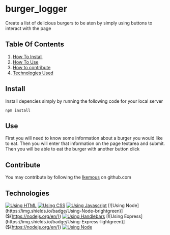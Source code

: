 # burger_logger

Create a list of delicious burgers to be aten by simply using buttons to interact with the page

## Table Of Contents
1. [How To Install](##Install)
2. [How To Use](##Use)
3. [How to contribute](##Contribute)
4. [Technologies Used](##Technologies)

## Install
Install depencies simply by running the following code for your local server
```
npm install
```

## Use
First you will need to know some information about a burger you would like to eat. Then you will enter that information on the page textarea and submit. Then you will be able to eat the burger with another button click

## Contribute
You may contribute by following the [Ikemous](https://github.com/ikemous) on github.com

## Technologies

[![Using HTML](https://img.shields.io/badge/Using-HTML-orange)](https://www.w3schools.com/html/)
[![Using CSS](https://img.shields.io/badge/Using-CSS-blue)](https://www.w3schools.com/css/)
[![Using Javascript](https://img.shields.io/badge/Using-Javascript-yellow)](${https://www.javascript.com/})
[![Using Node](https://img.shields.io/badge/Using-Node-brightgreen)](${https://nodejs.org/en/})
[![Using Handlebars](https://img.shields.io/badge/Using-Handlebars-orange)](${https://nodejs.org/en/})
[![Using Express](https://img.shields.io/badge/Using-Express-lightgreen)](${https://nodejs.org/en/})
[![Using Node](https://img.shields.io/badge/Using-MySQL-lightblue)](${https://nodejs.org/en/})


